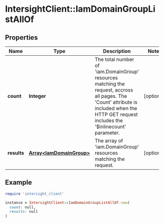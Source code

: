 # IntersightClient::IamDomainGroupListAllOf

## Properties

| Name | Type | Description | Notes |
| ---- | ---- | ----------- | ----- |
| **count** | **Integer** | The total number of &#39;iam.DomainGroup&#39; resources matching the request, accross all pages. The &#39;Count&#39; attribute is included when the HTTP GET request includes the &#39;$inlinecount&#39; parameter. | [optional] |
| **results** | [**Array&lt;IamDomainGroup&gt;**](IamDomainGroup.md) | The array of &#39;iam.DomainGroup&#39; resources matching the request. | [optional] |

## Example

```ruby
require 'intersight_client'

instance = IntersightClient::IamDomainGroupListAllOf.new(
  count: null,
  results: null
)
```

